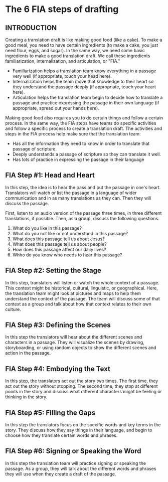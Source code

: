 # The 6 FIA steps of drafting

## INTRODUCTION
Creating a translation draft is like making good food (like a cake). To make a good meal, you need to have certain ingredients (to make a cake, you just need flour, eggs, and sugar). In the same way, we need some basic ingredients to make a good translation draft. We call these ingredients  familiarization,  internalization, and articulation,  or  "FIA."
- Familiarization  helps a translation team know everything  in a passage very well (if appropriate, touch your head here).
- Internalization  helps the team move that knowledge  to their heart so they understand the passage deeply (if appropriate, touch your heart here).
- Articulation  helps the translation team begin to decide  how to translate a passage and practice expressing the passage in their own language (if appropriate, spread out your hands here).

Making good food also requires you to do certain things and follow a certain process. In the same way, the FIA steps have teams do specific activities and follow a specific process to create a translation draft. The activities and steps in the FIA process help make sure that the translation team:
- Has all the information they need to know in order to translate that passage of scripture.
- Deeply understands a passage of scripture so they can translate it well.
- Has lots of practice in expressing the passage in their language
	
	
## FIA Step #1:  Head and Heart
In this step, the idea is to hear the pass and put the passage in one's heart. Translators will watch or list the passage in a language of wider communication and in as many translations as they can. Then they will discuss the passage.

First, listen to an audio version of the passage three times, in three different translations, if possible. Then, as a group, discuss the following questions. 
1. What do you like in this passage?
2. What do you not like or not understand in this passage?
3. What does this passage tell us about Jesus?
4. What does this passage tell us about people?
5. How does this passage affect our daily lives?
6. Whho do you know who needs to hear this passage?

## FIA Step #2:  Setting the Stage
In this step, translators will listen or watch the whole context of a passage. This context might be historical, cultural, linguistic, or geographical. Here, the translation team might look at pictures and maps to help them understand the context of the passage. The team will discuss some of that context as a group and talk about how that context relates to their own culture.

## FIA Step #3:  Defining the Scenes
In this step the translators will hear about the different scenes and characters in a passage. They will visualize the scenes by drawing, storyboarding, or using random objects to show the different scenes and action in the passage.

## FIA Step #4:  Embodying the Text
In this step, the translators act out the story two times. The first time, they act out the story without stopping. The second time, they stop at different points in the story and discuss what different characters might be feeling or thinking in the story.

## FIA Step #5:  Filling the Gaps
In this step the translators focus on the specific words and key terms in the story. They discuss how they say things in their language, and begin to choose how they translate certain words and phrases.

## FIA Step #6:  Signing or Speaking the Word
In this step the translation team will practice signing or speaking the passage. As a group, they will talk about the different words and phrases they will use  when they create a draft of the passage. 